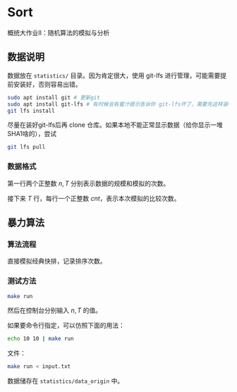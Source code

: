 # Sort

概统大作业II：随机算法的模拟与分析

## 数据说明

数据放在 `statistics/` 目录。因为肯定很大，使用 git-lfs 进行管理，可能需要提前安装好，否则容易出错。

```bash
sudo apt install git # 更新git
sudo apt install git-lfs # 有时候会有蜜汁提示告诉你 git-lfs坏了，需要先这样装一下
git lfs install
```

尽量在装好git-lfs后再 clone 仓库。如果本地不能正常显示数据（给你显示一堆SHA1啥的），尝试

```bash
git lfs pull
```

### 数据格式

第一行两个正整数 $n, T$ 分别表示数据的规模和模拟的次数。

接下来 $T$ 行，每行一个正整数 $cnt$，表示本次模拟的比较次数。

## 暴力算法

### 算法流程

直接模拟经典快排，记录排序次数。

### 测试方法

```bash
make run
```

然后在控制台分别输入 $n, T$ 的值。

如果要命令行指定，可以仿照下面的用法：

```bash
echo 10 10 | make run
```

文件：

```bash
make run < input.txt
```

数据储存在 `statistics/data_origin` 中。



